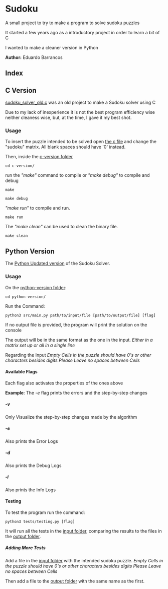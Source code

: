 # Sudoku

A small project to try to make a program to solve sudoku puzzles

It started a few years ago as a introductory project in order to learn a bit of C

I wanted to make a cleaner version in Python

**Author:** Eduardo Barrancos

## Index

## C Version

[sudoku_solver_old.c](c-version/soduku_solver_old.c) was an old project to make a Sudoku solver using C

Due to my lack of inexperience it is not the best program efficiency wise neither cleaness wise, but, at the time, I gave it my best shot.

### Usage

To insert the puzzle intended to be solved open [the c file](c-version/soduku_solver_old.c) and change the "sudoku" matrix. All blank spaces should have '0' instead.

Then, inside the [c-version folder](c-version)

```cd c-version/```

run the *"make"* command to compile or *"make debug"* to compile and debug

```make```

```make debug```

*"make run"* to compile and run.

```make run```

The *"make clean"* can be used to clean the binary file.

```make clean```

## Python Version

The [Python Updated version](python-version/src/main.py) of the Sudoku Solver.

### Usage

On the [python-version folder](python-version):

```cd python-version/```

Run the Command:

```python3 src/main.py path/to/input/file [path/to/output/file] [flag]```

If no output file is provided, the program will print the solution on the console

The output will be in the same format as the one in the input. *Either in a matrix set up or all in a single line*

Regarding the Input *Empty Cells in the puzzle should have 0's or other characters besides digits* *Please Leave no spaces between Cells*

#### Available Flags

Each flag also activates the properties of the ones above

**Example**: The *-e* flag prints the errors and the step-by-step changes

##### -v

Only Visualize the step-by-step changes made by the algorithm

##### -e

Also prints the Error Logs

##### -d

Also prints the Debug Logs

##### -i

Also prints the Info Logs

#### Testing

To test the program run the command:

```python3 tests/testing.py [flag]```

It will run all the tests in the [input folder](python-version/tests/inputs), comparing the results to the files in the [output folder](python-version/tests/outputs).

##### Adding More Tests

Add a file in the [input folder](python-version/tests/inputs) with the intended sudoku puzzle. *Empty Cells in the puzzle should have 0's or other characters besides digits* *Please Leave no spaces between Cells*

Then add a file to the [output folder](python-version/tests/outputs) with the same name as the first.
